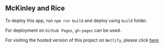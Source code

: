 ## McKinley and Rice

To deploy this app, run `npm run build` and deploy using `build` folder.

For deployment on `Github Pages`, `gh-pages` can be used.

For visiting the hosted version of this project on `Netlify`, please click [here](https://jolly-colden-6bb334.netlify.com/)
